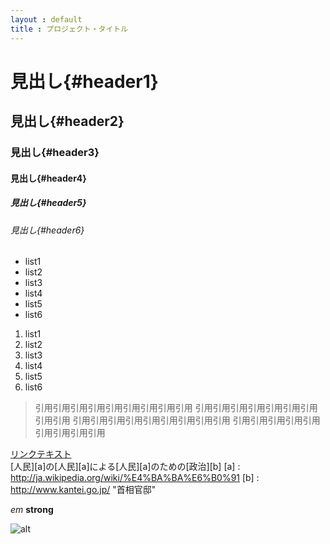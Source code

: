 ```yaml
---
layout : default
title : プロジェクト・タイトル
---
```


# 見出し{#header1}
## 見出し{#header2}
### 見出し{#header3}
#### 見出し{#header4}
##### 見出し{#header5}
###### 見出し{#header6}

- list1
- list2
- list3
- list4
- list5
- list6

1. list1
2. list2
3. list3
4. list4
5. list5
6. list6

> 引用引用引用引用引用引用引用引用引用
> 引用引用引用引用引用引用引用引用引用
> 引用引用引用引用引用引用引用引用引用
> 引用引用引用引用引用引用引用引用引用

[リンクテキスト](url 'タイトル')  
[人民][a]の[人民][a]による[人民][a]のための[政治][b]
[a] : http://ja.wikipedia.org/wiki/%E4%BA%BA%E6%B0%91
[b] : http://www.kantei.go.jp/ "首相官邸"

*em*
**strong**

![alt](http://placekitten.com/200/300 'title')
